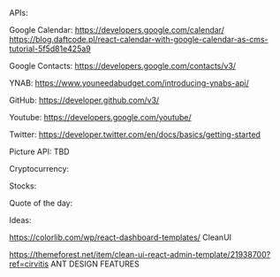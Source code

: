 


APIs:


Google Calendar: https://developers.google.com/calendar/
https://blog.daftcode.pl/react-calendar-with-google-calendar-as-cms-tutorial-5f5d81e425a9

Google Contacts: https://developers.google.com/contacts/v3/

YNAB: https://www.youneedabudget.com/introducing-ynabs-api/

GitHub: https://developer.github.com/v3/

Youtube: https://developers.google.com/youtube/

Twitter: https://developer.twitter.com/en/docs/basics/getting-started

Picture API: TBD

Cryptocurrency:



Stocks:

Quote of the day:




Ideas: 

https://colorlib.com/wp/react-dashboard-templates/
CleanUI

https://themeforest.net/item/clean-ui-react-admin-template/21938700?ref=cirvitis
ANT DESIGN FEATURES
